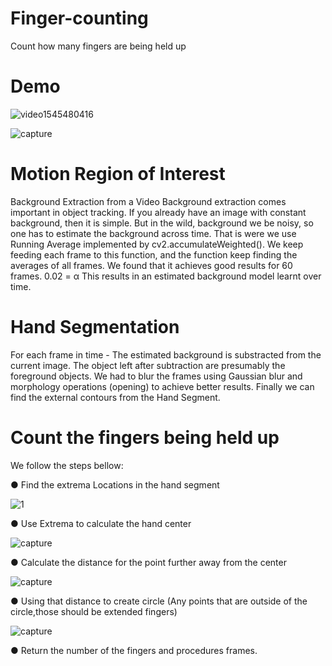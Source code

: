 # Finger-counting
Count how many fingers are being held up

# Demo
![video1545480416](https://user-images.githubusercontent.com/40145410/50406760-26164b80-07d3-11e9-8bee-ccc3980f445a.gif) 


![capture](https://user-images.githubusercontent.com/40145410/50406794-dd12c700-07d3-11e9-86da-fada81684e47.PNG)


# Motion Region of Interest
Background Extraction from a Video Background extraction comes important in object tracking. If you already have an image with constant background, then it is simple. But in the wild, background we be noisy, so one has to estimate the background across time. That is were we use Running Average implemented by ​cv2.accumulateWeighted(). We keep feeding each frame to this function, and the function keep finding the averages of all frames. We found that it achieves good results for 60 frames. 0.02 = α This results in an estimated background model learnt over time.


# Hand Segmentation
For each frame in time - The estimated background is substracted from the current image. The object left after subtraction are presumably the foreground objects. We had to blur the frames using ​Gaussian blur ​and morphology operations (​opening​) to ​achieve better results. Finally we can find the external contours from the Hand Segment.

# Count the fingers being held up 
We follow the steps bellow: 


● Find the extrema Locations in the hand segment

![1](https://user-images.githubusercontent.com/40145410/50377346-54a1f400-0624-11e9-9669-133a7a101086.PNG)

●  Use Extrema to calculate the hand center

![capture](https://user-images.githubusercontent.com/40145410/50377348-7307ef80-0624-11e9-8847-f5b047dfec78.PNG)


● Calculate the distance for the point further away from the center 

![capture](https://user-images.githubusercontent.com/40145410/50377359-93d04500-0624-11e9-9354-8dec40f4dcac.PNG)


● Using that distance to create circle (Any points that are outside of the circle,those should be extended fingers) 

![capture](https://user-images.githubusercontent.com/40145410/50377366-b06c7d00-0624-11e9-9ae9-a7a359aaffbe.PNG)



● Return the number of the fingers and procedures frames. 

















